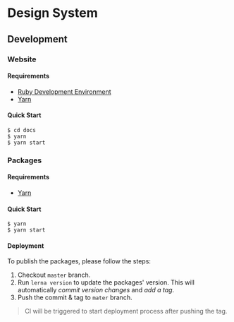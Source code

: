 # Design System

## Development

### Website

#### Requirements
- [Ruby Development Environment](https://jekyllrb.com/docs/installation)
- [Yarn](https://yarnpkg.com)

#### Quick Start
```shell
$ cd docs
$ yarn
$ yarn start
```

### Packages

#### Requirements
- [Yarn](https://yarnpkg.com)

#### Quick Start
```shell
$ yarn
$ yarn start
```

#### Deployment
To publish the packages, please follow the steps:

1. Checkout `master` branch.
2. Run `lerna version` to update the packages' version. This will automatically *commit version changes* and *add a tag*.
3. Push the commit & tag to `mater` branch.

> CI will be triggered to start deployment process after pushing the tag.
